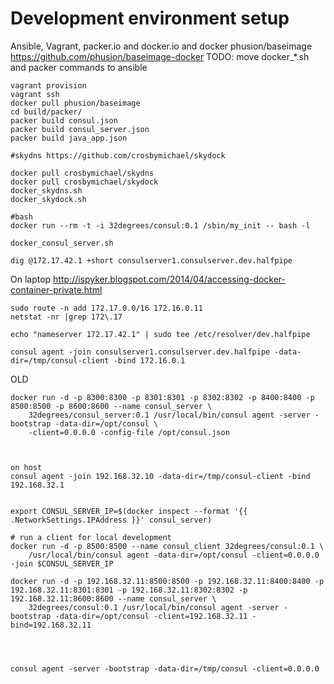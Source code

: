 Development environment setup
================

Ansible, Vagrant, packer.io and docker.io and docker phusion/baseimage
https://github.com/phusion/baseimage-docker
TODO: move docker_*.sh and packer commands to ansible

    vagrant provision
    vagrant ssh
    docker pull phusion/baseimage
    cd build/packer/
    packer build consul.json
    packer build consul_server.json
    packer build java_app.json

    #skydns https://github.com/crosbymichael/skydock

    docker pull crosbymichael/skydns
    docker pull crosbymichael/skydock
    docker_skydns.sh
    docker_skydock.sh

    #bash
    docker run --rm -t -i 32degrees/consul:0.1 /sbin/my_init -- bash -l

    docker_consul_server.sh

    dig @172.17.42.1 +short consulserver1.consulserver.dev.halfpipe


On laptop
http://ispyker.blogspot.com/2014/04/accessing-docker-container-private.html

    sudo route -n add 172.17.0.0/16 172.16.0.11
    netstat -nr |grep 172\.17

    echo "nameserver 172.17.42.1" | sudo tee /etc/resolver/dev.halfpipe

    consul agent -join consulserver1.consulserver.dev.halfpipe -data-dir=/tmp/consul-client -bind 172.16.0.1

OLD


    docker run -d -p 8300:8300 -p 8301:8301 -p 8302:8302 -p 8400:8400 -p 8500:8500 -p 8600:8600 --name consul_server \
        32degrees/consul_server:0.1 /usr/local/bin/consul agent -server -bootstrap -data-dir=/opt/consul \
        -client=0.0.0.0 -config-file /opt/consul.json



    on host
    consul agent -join 192.168.32.10 -data-dir=/tmp/consul-client -bind 192.168.32.1


    export CONSUL_SERVER_IP=$(docker inspect --format '{{ .NetworkSettings.IPAddress }}' consul_server)

    # run a client for local development
    docker run -d -p 8500:8500 --name consul_client 32degrees/consul:0.1 \
        /usr/local/bin/consul agent -data-dir=/opt/consul -client=0.0.0.0 -join $CONSUL_SERVER_IP

    docker run -d -p 192.168.32.11:8500:8500 -p 192.168.32.11:8400:8400 -p 192.168.32.11:8301:8301 -p 192.168.32.11:8302:8302 -p 192.168.32.11:8600:8600 --name consul_server \
        32degrees/consul:0.1 /usr/local/bin/consul agent -server -bootstrap -data-dir=/opt/consul -client=192.168.32.11 -bind=192.168.32.11




    consul agent -server -bootstrap -data-dir=/tmp/consul -client=0.0.0.0
